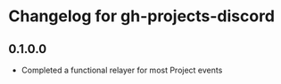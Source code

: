 # Changelog for gh-projects-discord

## 0.1.0.0

- Completed a functional relayer for most Project events
